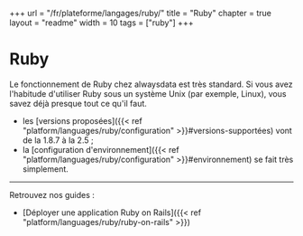 +++
url = "/fr/plateforme/langages/ruby/"
title = "Ruby"
chapter = true
layout = "readme"
width = 10
tags = ["ruby"]
+++

# Ruby

Le fonctionnement de Ruby chez alwaysdata est très standard. Si vous avez l'habitude d'utiliser Ruby sous un système Unix (par exemple, Linux), vous savez déjà presque tout ce qu'il faut.

* les [versions proposées]({{< ref "platform/languages/ruby/configuration" >}}#versions-supportées) vont de la 1.8.7 à la 2.5 ;
* la [configuration d'environnement]({{< ref "platform/languages/ruby/configuration" >}}#environnement) se fait très simplement.

---

Retrouvez nos guides :

* [Déployer une application Ruby on Rails]({{< ref "platform/languages/ruby/ruby-on-rails" >}})
